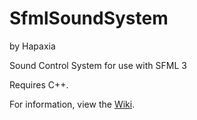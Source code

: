 # SfmlSoundSystem
by Hapaxia

Sound Control System for use with SFML 3

Requires C++.

For information, view the [Wiki].

[Wiki]: https://github.com/Hapaxia/SfmlSoundSystem/wiki
